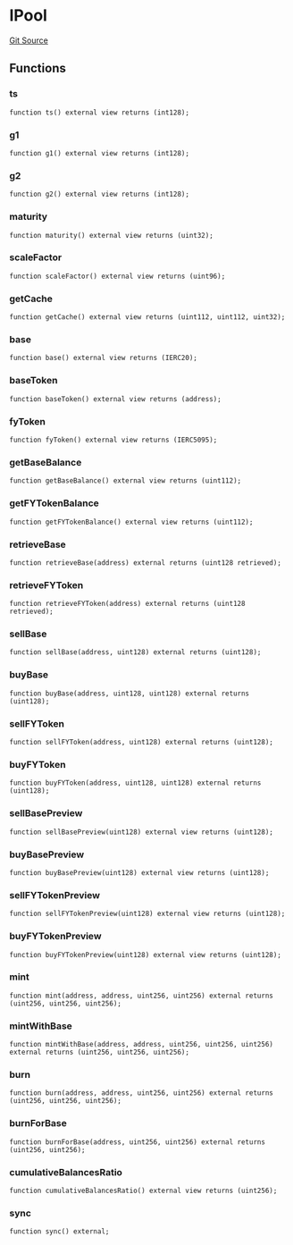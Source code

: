 # IPool
[Git Source](https://github.com/Swivel-Finance/illuminate/blob/7162e4822e4bbebd99b67c43e703ecedf92a2138/src/interfaces/IPool.sol)


## Functions
### ts


```solidity
function ts() external view returns (int128);
```

### g1


```solidity
function g1() external view returns (int128);
```

### g2


```solidity
function g2() external view returns (int128);
```

### maturity


```solidity
function maturity() external view returns (uint32);
```

### scaleFactor


```solidity
function scaleFactor() external view returns (uint96);
```

### getCache


```solidity
function getCache() external view returns (uint112, uint112, uint32);
```

### base


```solidity
function base() external view returns (IERC20);
```

### baseToken


```solidity
function baseToken() external view returns (address);
```

### fyToken


```solidity
function fyToken() external view returns (IERC5095);
```

### getBaseBalance


```solidity
function getBaseBalance() external view returns (uint112);
```

### getFYTokenBalance


```solidity
function getFYTokenBalance() external view returns (uint112);
```

### retrieveBase


```solidity
function retrieveBase(address) external returns (uint128 retrieved);
```

### retrieveFYToken


```solidity
function retrieveFYToken(address) external returns (uint128 retrieved);
```

### sellBase


```solidity
function sellBase(address, uint128) external returns (uint128);
```

### buyBase


```solidity
function buyBase(address, uint128, uint128) external returns (uint128);
```

### sellFYToken


```solidity
function sellFYToken(address, uint128) external returns (uint128);
```

### buyFYToken


```solidity
function buyFYToken(address, uint128, uint128) external returns (uint128);
```

### sellBasePreview


```solidity
function sellBasePreview(uint128) external view returns (uint128);
```

### buyBasePreview


```solidity
function buyBasePreview(uint128) external view returns (uint128);
```

### sellFYTokenPreview


```solidity
function sellFYTokenPreview(uint128) external view returns (uint128);
```

### buyFYTokenPreview


```solidity
function buyFYTokenPreview(uint128) external view returns (uint128);
```

### mint


```solidity
function mint(address, address, uint256, uint256) external returns (uint256, uint256, uint256);
```

### mintWithBase


```solidity
function mintWithBase(address, address, uint256, uint256, uint256) external returns (uint256, uint256, uint256);
```

### burn


```solidity
function burn(address, address, uint256, uint256) external returns (uint256, uint256, uint256);
```

### burnForBase


```solidity
function burnForBase(address, uint256, uint256) external returns (uint256, uint256);
```

### cumulativeBalancesRatio


```solidity
function cumulativeBalancesRatio() external view returns (uint256);
```

### sync


```solidity
function sync() external;
```


